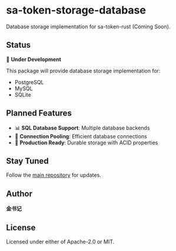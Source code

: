 # sa-token-storage-database

Database storage implementation for sa-token-rust (Coming Soon).

## Status

🚧 **Under Development**

This package will provide database storage implementation for:
- PostgreSQL
- MySQL
- SQLite

## Planned Features

- 📊 **SQL Database Support**: Multiple database backends
- 🔄 **Connection Pooling**: Efficient database connections
- 🎯 **Production Ready**: Durable storage with ACID properties

## Stay Tuned

Follow the [main repository](https://github.com/llc-993/sa-token-rust) for updates.

## Author

**金书记**

## License

Licensed under either of Apache-2.0 or MIT.
